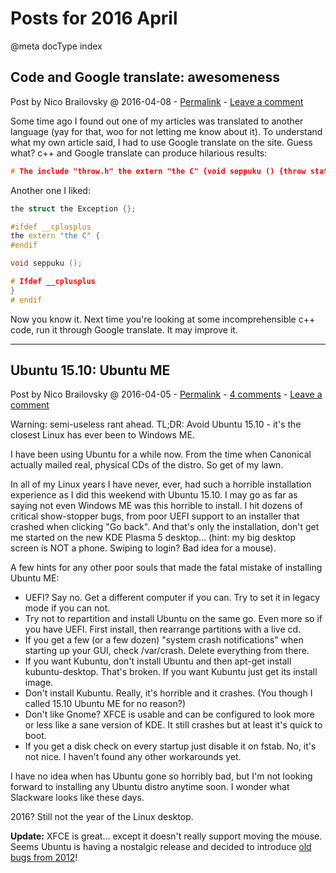 # Posts for 2016 April

@meta docType index

## Code and Google translate: awesomeness

Post by Nico Brailovsky @ 2016-04-08 - [Permalink](md_blog/2016/0408_CodeandGoogletranslateawesomeness.md)  - [Leave a comment](https://github.com/nicolasbrailo/nicolasbrailo.github.io/issues/new?title=Comment@md_blog/2016/0408_CodeandGoogletranslateawesomeness.md&body=I%20have%20a%20comment!)

Some time ago I found out one of my articles was translated to another language (yay for that, woo for not letting me know about it). To understand what my own article said, I had to use Google translate on the site. Guess what? c++ and Google translate can produce hilarious results:


```c++
# The include "throw.h" the extern "the C" {void seppuku () {throw statement the Exception () ; }}
```

Another one I liked:

```c++
the struct the Exception {};

#ifdef __cplusplus
the extern "the C" {
#endif

void seppuku ();

# Ifdef __cplusplus
}
# endif
```

Now you know it. Next time you're looking at some incomprehensible c++ code, run it through Google translate. It may improve it.





---

## Ubuntu 15.10: Ubuntu ME

Post by Nico Brailovsky @ 2016-04-05 - [Permalink](md_blog/2016/0405_Ubuntu15.10UbuntuME.md)  - [4 comments](md_blog/2016/0405_Ubuntu15.10UbuntuME.md) - [Leave a comment](https://github.com/nicolasbrailo/nicolasbrailo.github.io/issues/new?title=Comment@md_blog/2016/0405_Ubuntu15.10UbuntuME.md&body=I%20have%20a%20comment!)

Warning: semi-useless rant ahead. TL;DR: Avoid Ubuntu 15.10 - it's the closest Linux has ever been to Windows ME.

I have been using Ubuntu for a while now. From the time when Canonical actually mailed real, physical CDs of the distro. So get of my lawn.

In all of my Linux years I have never, ever, had such a horrible installation experience as I did this weekend with Ubuntu 15.10. I may go as far as saying not even Windows ME was this horrible to install. I hit dozens of critical show-stopper bugs, from poor UEFI support to an installer that crashed when clicking "Go back". And that's only the installation, don't get me started on the new KDE Plasma 5 desktop... (hint: my big desktop screen is NOT a phone. Swiping to login? Bad idea for a mouse).

A few hints for any other poor souls that made the fatal mistake of installing Ubuntu ME:
* UEFI? Say no. Get a different computer if you can. Try to set it in legacy mode if you can not.
* Try not to repartition and install Ubuntu on the same go. Even more so if you have UEFI. First install, then rearrange partitions with a live cd.
* If you get a few (or a few dozen) "system crash notifications" when starting up your GUI, check /var/crash. Delete everything from there.
* If you want Kubuntu, don't install Ubuntu and then apt-get install kubuntu-desktop. That's broken. If you want Kubuntu just get its install image.
* Don't install Kubuntu. Really, it's horrible and it crashes. (You though I called 15.10 Ubuntu ME for no reason?)
* Don't like Gnome? XFCE is usable and can be configured to look more or less like a sane version of KDE. It still crashes but at least it's quick to boot.
* If you get a disk check on every startup just disable it on fstab. No, it's not nice. I haven't found any other workarounds yet.

I have no idea when has Ubuntu gone so horribly bad, but I'm not looking forward to installing any Ubuntu distro anytime soon. I wonder what Slackware looks like these days.

2016? Still not the year of the Linux desktop.

**Update:** XFCE is great... except it doesn't really support moving the mouse. Seems Ubuntu is having a nostalgic release and decided to introduce [old bugs from 2012](http://askubuntu.com/questions/701119/xfce-drag-and-drop-pointer-stuck-on-some-windows)!






